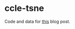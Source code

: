 # ccle-tsne

Code and data for [this](https://josephnasser.com/2020/08/14/tsne-on-bulk-rna-seq-data/) blog post. 
